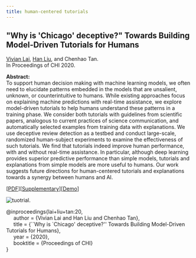 ```yaml
---
title: human-centered tutorials
---
```


## "Why is 'Chicago' deceptive?" Towards Building Model-Driven Tutorials for Humans

[Vivian Lai][vivian_lai], [Han Liu][han_liu], and Chenhao Tan.       
In Proceedings of CHI 2020.

**Abstract:**    
To support human decision making with machine learning models, we often need to elucidate patterns embedded in the models that are unsalient, unknown, or counterintuitive to humans. While existing approaches focus on explaining machine predictions with real-time assistance, we explore model-driven tutorials to help humans understand these patterns in a training phase. We consider both tutorials with guidelines from scientific papers, analogous to current practices of science communication, and automatically selected examples from training data with explanations. We use deceptive review detection as a testbed and conduct large-scale, randomized human-subject experiments to examine the effectiveness of such tutorials. We find that tutorials indeed improve human performance, with and without real-time assistance. In particular, although deep learning provides superior predictive performance than simple models, tutorials and explanations from simple models are more useful to humans. Our work suggests future directions for human-centered tutorials and explanations towards a synergy between humans and AI.

[[PDF][paper_link]][[Supplementary][supp_link]][[Demo](http://deception.machineintheloop.com)]


![tuotrial.](https://chenhaot.com/pubs/model-tutorials/example.png)

@inproceedings{lai+liu+tan:20,   
&nbsp;&nbsp;&nbsp;&nbsp;
author = {Vivian Lai and Han Liu and Chenhao Tan},   
&nbsp;&nbsp;&nbsp;&nbsp;
title = {``Why is `Chicago' deceptive?'' Towards Building Model-Driven Tutorials for Humans},   
&nbsp;&nbsp;&nbsp;&nbsp;
year = {2020},   
&nbsp;&nbsp;&nbsp;&nbsp;
booktitle = {Proceedings of CHI}   
}



[paper_link]: /pubs/model-tutorials/model_driven_tutorials.pdf
[supp_link]: /pubs/model-tutorials/model_driven_tutorials_supp.pdf
[//]: <> (links for collaborators)
[vivian_lai]: https://vivlai.github.io/
[han_liu]: https://mrsata.github.io/

